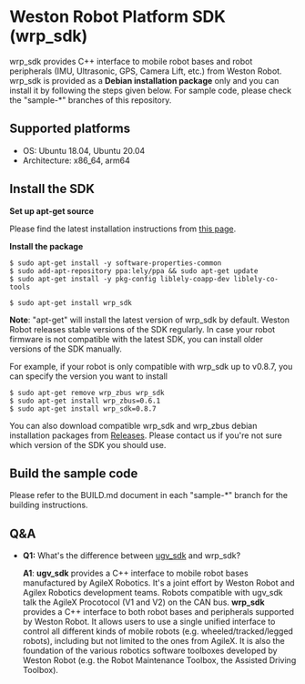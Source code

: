 # Weston Robot Platform SDK (wrp_sdk)

wrp_sdk provides C++ interface to mobile robot bases and robot peripherals (IMU, Ultrasonic, GPS, Camera Lift, etc.) from Weston Robot. wrp_sdk is provided as a **Debian installation package** only and you can install it by following the steps given below. For sample code, please check the "sample-*" branches of this repository. 

## Supported platforms

* OS: Ubuntu 18.04, Ubuntu 20.04
* Architecture: x86_64, arm64

## Install the SDK

**Set up apt-get source**

Please find the latest installation instructions from [this page](https://docs.westonrobot.net/software/installation_guide.html).

**Install the package**

```
$ sudo apt-get install -y software-properties-common
$ sudo add-apt-repository ppa:lely/ppa && sudo apt-get update
$ sudo apt-get install -y pkg-config liblely-coapp-dev liblely-co-tools
```

```
$ sudo apt-get install wrp_sdk
```

**Note**: "apt-get" will install the latest version of wrp_sdk by default. Weston Robot releases stable versions of the SDK regularly. In case your robot firmware is not compatible with the latest SDK, you can install older versions of the SDK manually. 

For example, if your robot is only compatible with wrp_sdk up to v0.8.7, you can specify the version you want to install

```
$ sudo apt-get remove wrp_zbus wrp_sdk
$ sudo apt-get install wrp_zbus=0.6.1
$ sudo apt-get install wrp_sdk=0.8.7
```

You can also download compatible wrp_sdk and wrp_zbus debian installation packages from [Releases](https://github.com/westonrobot/wrp_sdk/releases). Please contact us if you're not sure which version of the SDK you should use.

## Build the sample code

Please refer to the BUILD.md document in each "sample-*" branch for the building instructions.

## Q&A

* **Q1:** What's the difference between [ugv_sdk](https://github.com/westonrobot/ugv_sdk) and wrp_sdk?

    **A1**: **ugv_sdk** provides a C++ interface to mobile robot bases manufactured by AgileX Robotics. It's a joint effort by Weston Robot and Agilex Robotics development teams. Robots compatible with ugv_sdk talk the AgileX Procotocol (V1 and V2) on the CAN bus. 
    **wrp_sdk** provides a C++ interface to both robot bases and peripherals supported by Weston Robot. It allows users to use a single unified interface to control all different kinds of mobile robots (e.g. wheeled/tracked/legged robots), including but not limited to the ones from AgileX. It is also the foundation of the various robotics software toolboxes developed by Weston Robot (e.g. the Robot Maintenance Toolbox, the Assisted Driving Toolbox).
